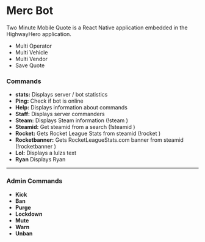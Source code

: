 # Merc Bot

Two Minute Mobile Quote is a React Native application embedded in the HighwayHero application.
  - Multi Operator
  - Multi Vehicle
  - Multi Vendor
  - Save Quote

### Commands

- **stats:** Displays server / bot statistics
- **Ping:** Check if bot is online
- **Help:** Displays information about commands
- **Staff:** Displays server commanders
- **Steam:** Displays Steam information (!steam <user or steamid>)
- **Steamid:** Get steamid from a search (!steamid <name or url>)
- **Rocket:** Gets Rocket League Stats from steamid (!rocket <steamid>)
- **Rocketbanner:** Gets RocketLeagueStats.com banner from steamid (!rocketbanner <steamid>)
- **Lol:** Displays a lulzs text
- **Ryan** Displays Ryan
---
### Admin Commands
- **Kick**
- **Ban**
- **Purge**
- **Lockdown**
- **Mute**
- **Warn**
- **Unban**
 